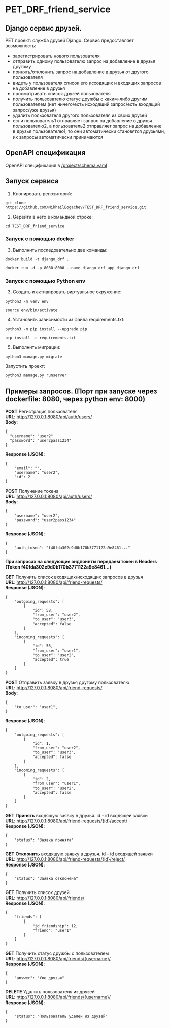 # PET_DRF_friend_service
## Django сервис друзей.   
PET проект: служба друзей Django.
Сервис предоставляет возможность:
- зарегистрировать нового пользователя
- отправить одному пользователю запрос на добавление в друзья другому
- принять/отклонить запрос на добавление в друзья от другого пользователя
- видеть у пользователя список его исходящих и входящих запросов на добавление в друзья
- просматривать список друзей пользователя
- получить пользователю статус дружбы с каким-либо другим пользователем (нет ничего/есть исходящий запрос/есть входящий запрос/уже друзья)
- удалить пользователя другого пользователя из своих друзей
- если пользователь1 отправляет запрос на добавление в друзья пользователю2, а пользователь2 отправляет запрос на добавление в друзья пользователю1, то они автоматически становятся друзьями, их запросы автоматически принимаются

## OpenAPI спецификация
OpenAPI спецификация в [/project/schema.yaml](https://github.com/MikhailBogachev/TEST_DRF_friend_service/blob/main/project/schema.yaml)   

## Запуск сервиса
1. Клонировать репозиторий:
```
git clone https://github.com/MikhailBogachev/TEST_DRF_friend_service.git
```
2. Gерейти в него в командной строке:
```
cd TEST_DRF_friend_service
```
### Запуск с помощью docker
3. Выполнить последовательно две команды:
```
docker build -t django_drf .
```

```
docker run -d -p 8080:8000 --name django_drf_app django_drf
```
### Запуск с помощью Python env
3. Cоздать и активировать виртуальное окружение:
```
python3 -m venv env
```

```
source env/bin/activate
```
4. Установить зависимости из файла requirements.txt:

```
python3 -m pip install --upgrade pip
```

```
pip install -r requirements.txt
```

5. Выполнить миграции:

```
python3 manage.py migrate
```

Запустить проект:

```
python3 manage.py runserver
```

## Примеры запросов. (Порт при запуске через dockerfile: 8080, через python env: 8000)
__**POST**__ Регистрация пользователя  
**URL**: http://127.0.0.1:8080/api/auth/users/  
**Body**:
```
{
  "username": "user2"
  "password": "user2pass1234"
}
```
**Response (JSON)**:
```
{
    "email": "",
    "username": "user2",
    "id": 2
}
```

__**POST**__ Получение токена  
**URL**: http://127.0.0.1:8080/api/auth/users/  
**Body**:
```
{
    "username": "user2",
    "password": "user2pass1234"
}
```
**Response (JSON)**:
```
{
    "auth_token": "f40fda302c9d0b170b3771122a9e8461..."
}
```

__При запросах на следующие эндпоинты передаем токен в Headers (Token f40fda302c9d0b170b3771122a9e8461...)__

__**GET**__ Получить список входящих/исходящих запросов в друзья  
**URL**: http://127.0.0.1:8080/api/friend-requests/  
**Response (JSON)**:
```
{
    "outgoing_requests": [
        {
            "id": 58,
            "from_user": "user2",
            "to_user": "user3",
            "accepted": false
        }
    ],
    "incoming_requests": [
        {
            "id": 56,
            "from_user": "user1",
            "to_user": "user2",
            "accepted": true
        }
    ]
}
```

__**POST**__ Отправить заявку в друзья другому пользователю  
**URL**: http://127.0.0.1:8080/api/friend-requests/  
**Body**:
```
{
    "to_user": "user1",
}
```
**Response (JSON)**:
```
{
    "outgoing_requests": [
        {
            "id": 1,
            "from_user": "user2",
            "to_user": "user3",
            "accepted": false
        }
    ],
    "incoming_requests": [
        {
            "id": 2,
            "from_user": "user1",
            "to_user": "user2",
            "accepted": false
        }
    ]
}
```

__**GET**__ **Принять** входящую заявку в друзья. id - id входящей заявки  
**URL**: http://127.0.0.1:8080/api/friend-requests/{id}/accept/  
**Response (JSON)**:
```
{
    "status": "Заявка принята"
}
```


__**GET**__ **Отклонить** входящую заявку в друзья. id - id входящей заявки  
**URL**: http://127.0.0.1:8080/api/friend-requests/{id}/reject/  
**Response (JSON)**:
```
{
    "status": "Заявка отклонена"
}
```

__**GET**__ Получить список друзей  
**URL**: http://127.0.0.1:8080/api/friends/  
**Response (JSON)**:
```
{
    "friends": [
        {
            "id_friendship": 12,
            "friend": "user1"
        }
    ]
}
```

__**GET**__ Получить статус дружбы с пользователем  
**URL**: http://127.0.0.1:8080/api/friends/{username}/  
**Response (JSON)**:
```
{
    "answer": "Уже друзья"
}
```

__**DELETE**__ Удалить пользователя из друзей  
**URL**: http://127.0.0.1:8080/api/friends/{username}/  
**Response (JSON)**:
```
{
    "status": "Пользователь удален из друзей"
}
```
